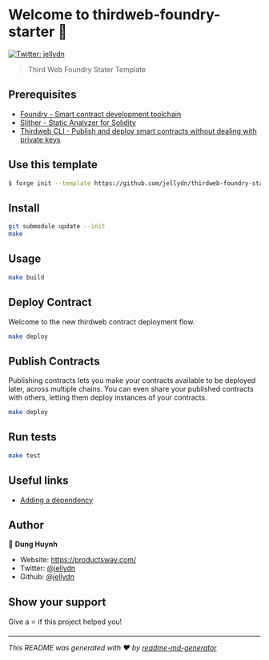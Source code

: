 # Welcome to thirdweb-foundry-starter 👋

[![Twitter: jellydn](https://img.shields.io/twitter/follow/jellydn.svg?style=social)](https://twitter.com/jellydn)

> Third Web Foundry Stater Template

## Prerequisites

- [Foundry - Smart contract development toolchain](https://book.getfoundry.sh/getting-started/installation.html)
- [Slither - Static Analyzer for Solidity](https://github.com/crytic/slither)
- [Thirdweb CLI - Publish and deploy smart contracts without dealing with private keys](https://github.com/thirdweb-dev/thirdweb-cli)

## Use this template

```sh
$ forge init --template https://github.com/jellydn/thirdweb-foundry-starter thirdweb_foundry
```

## Install

```sh
git submodule update --init
make
```

## Usage

```sh
make build
```

## Deploy Contract

Welcome to the new thirdweb contract deployment flow.

```sh
make deploy
```

## Publish Contracts

Publishing contracts lets you make your contracts available to be deployed later, across multiple chains. You can even share your published contracts with others, letting them deploy instances of your contracts.

```sh
make deploy
```

## Run tests

```sh
make test
```

## Useful links

- [Adding a dependency](https://book.getfoundry.sh/projects/dependencies.html#adding-a-dependency)

## Author

👤 **Dung Huynh**

- Website: https://productsway.com/
- Twitter: [@jellydn](https://twitter.com/jellydn)
- Github: [@jellydn](https://github.com/jellydn)

## Show your support

Give a ⭐️ if this project helped you!

---

_This README was generated with ❤️ by [readme-md-generator](https://github.com/kefranabg/readme-md-generator)_
